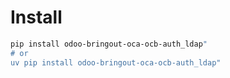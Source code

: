 # Install

```bash
pip install odoo-bringout-oca-ocb-auth_ldap"
# or
uv pip install odoo-bringout-oca-ocb-auth_ldap"
```
